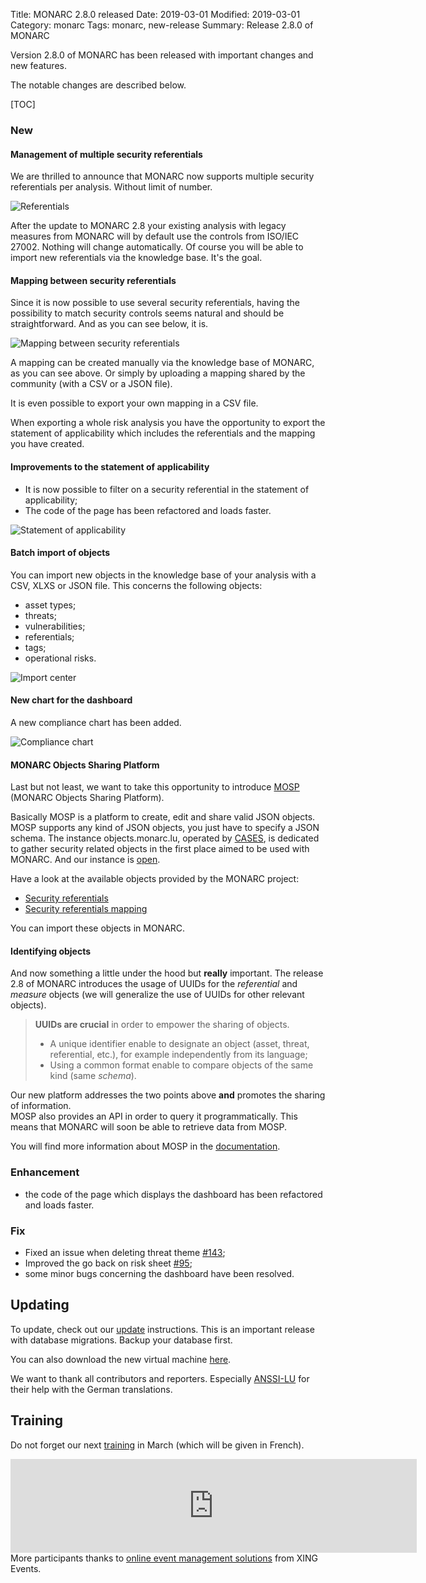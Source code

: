 Title: MONARC 2.8.0 released
Date: 2019-03-01
Modified: 2019-03-01
Category: monarc
Tags: monarc, new-release
Summary: Release 2.8.0 of MONARC


Version 2.8.0 of MONARC has been released with important changes and new
features.

The notable changes are described below.

[TOC]

### New

#### Management of multiple security referentials

We are thrilled to announce that MONARC now supports multiple
security referentials per analysis. Without limit of number.

![Referentials](/assets/images/posts/MONARCv2.8-Referentials.png#center "Referentials")


After the update to MONARC 2.8 your existing analysis with legacy measures from
MONARC will by default use the controls from ISO/IEC 27002. Nothing will change
automatically. Of course you will be able to import new referentials via the
knowledge base. It's the goal.

#### Mapping between security referentials

Since it is now possible to use several security referentials, having the
possibility to match security controls seems natural and should be
straightforward. And as you can see below, it is.

![Mapping between security referentials](/assets/images/posts/MONARCv2.8-ReferentialsMatching.png#center "Mapping between security referentials")

A mapping can be created manually via the knowledge base of MONARC, as you can
see above. Or simply by uploading a mapping shared by the
community (with a CSV or a JSON file).

It is even possible to export your own mapping in a CSV file.

When exporting a whole risk analysis you have the opportunity to export the
statement of applicability which includes the referentials and the mapping you
have created.


#### Improvements to the statement of applicability

- It is now possible to filter on a security referential in the statement of
applicability;
- The code of the page has been refactored and loads faster.

![Statement of applicability](/assets/images/posts/MONARCv2.8-SOA.png#center "Statement of applicability")

#### Batch import of objects

You can import new objects in the knowledge base of your
analysis with a CSV, XLXS or JSON file. This concerns the following objects:

- asset types;
- threats;
- vulnerabilities;
- referentials;
- tags;
- operational risks.

![Import center](/assets/images/posts/MONARCv2.8-ImportCenter.png#center "Import center")


#### New chart for the dashboard

A new compliance chart has been added.

![Compliance chart](/assets/images/posts/MONARCv2.8-ComplianceChart.png#center "Compliance chart")


#### MONARC Objects Sharing Platform

Last but not least, we want to take this opportunity to
introduce [MOSP](https://objects.monarc.lu) (MONARC Objects Sharing Platform).

Basically MOSP is a platform to create, edit and share valid JSON objects.  
MOSP supports any kind of JSON objects, you just have to specify a JSON schema.
The instance objects.monarc.lu, operated by [CASES](https://www.cases.lu),
is dedicated to gather security related objects in the first place aimed to be used
with MONARC. And our instance is [open](https://objects.monarc.lu/login).

Have a look at the available objects provided by the MONARC
project:

- [Security referentials](https://objects.monarc.lu/schema/12)
- [Security referentials mapping](https://objects.monarc.lu/schema/13)

You can import these objects in MONARC.

#### Identifying objects

And now something a little under the hood but **really** important.
The release 2.8 of MONARC introduces the usage of UUIDs
for the *referential* and *measure* objects
(we will generalize the use of UUIDs for other relevant objects).  

> **UUIDs are crucial** in order to empower the sharing of objects.
>
> - A unique identifier enable to designate an object (asset, threat,
>   referential, etc.), for example independently from its language;
> - Using a common format enable to compare objects of the same kind (same
>   *schema*).

Our new platform addresses the two points above **and** promotes the
sharing of information.  
MOSP also provides an API in order to query it programmatically. This means that
MONARC will soon be able to retrieve data from MOSP.

You will find more information about MOSP in the
[documentation](/documentation/MOSP-documentation).


### Enhancement

- the code of the page which displays the dashboard has been refactored and
  loads faster.


### Fix

- Fixed an issue when deleting threat theme [#143](https://github.com/monarc-project/MonarcAppFO/issues/143);
- Improved the go back on risk sheet [#95](https://github.com/monarc-project/MonarcAppFO/issues/95);
- some minor bugs concerning the dashboard have been resolved.


## Updating

To update, check out our
[update](http://monarc.lu/documentation/technical-guide/#monarc-update)
instructions.
This is an important release with database migrations.
Backup your database first.

You can also download the new virtual machine
[here](https://github.com/monarc-project/MonarcAppFO/releases/tag/v2.8.0).


We want to thank all contributors and reporters.
Especially [ANSSI-LU](https://cybersecurite.public.lu/fr/securite-information/mission.html) for their
help with the German translations.

## Training

Do not forget our next [training](/trainings) in March (which will be given in
French).

<script type="text/javascript" src="https://PTGAFFQ-modules.xing-events.com/resources/js/amiandoExport.js"></script><iframe src="https://PTGAFFQ-modules.xing-events.com/PTGAFFQ.html?viewType=iframe&distributionChannel=CHANNEL_IFRAME&language=en&useDefaults=false&resizeIFrame=true" frameborder="0" width="650px" id="_amiandoIFrame3572043"><p>This page requires frame support. Please use a frame compatible browser to see the ticket sales module.</p><p> Try out the <a href="https://en.xing-events.com/">online event registration system</a> from XING Events.</p></iframe>More participants thanks to <a href="https://en.xing-events.com?viralRefId=PTGAFFQ&utm_campaign=ev-PTGAFFQ&utm_medium=viral&utm_source=EventWebsite&utm_content=TextLinkBottom&utm_term=text-link" target="_blank" alt="XING Events" title="XING Events">online event management solutions</a> from XING Events.
